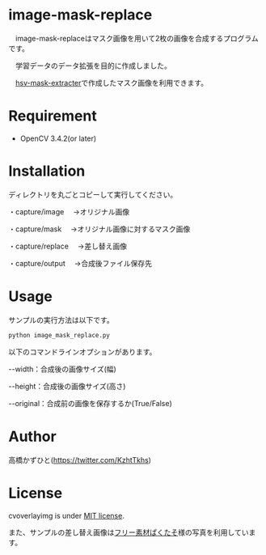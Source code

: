 # image-mask-replace
　image-mask-replaceはマスク画像を用いて2枚の画像を合成するプログラムです。
 
　学習データのデータ拡張を目的に作成しました。

　[hsv-mask-extracter](https://https://github.com/Kazuhito00/hsv-mask-extracter)で作成したマスク画像を利用できます。

# Requirement
 
* OpenCV 3.4.2(or later)
 
# Installation
 
ディレクトリを丸ごとコピーして実行してください。

・capture/image
　→オリジナル画像

・capture/mask
　→オリジナル画像に対するマスク画像

・capture/replace
　→差し替え画像

・capture/output
　→合成後ファイル保存先
 
# Usage
 
サンプルの実行方法は以下です。
 
```bash
python image_mask_replace.py
```

以下のコマンドラインオプションがあります。

--width：合成後の画像サイズ(幅)

--height：合成後の画像サイズ(高さ)

--original：合成前の画像を保存するか(True/False)

# Author
高橋かずひと(https://twitter.com/KzhtTkhs)
 
# License 
cvoverlayimg is under [MIT license](https://en.wikipedia.org/wiki/MIT_License).

また、サンプルの差し替え画像は[フリー素材ぱくたそ](https://www.pakutaso.com)様の写真を利用しています。
